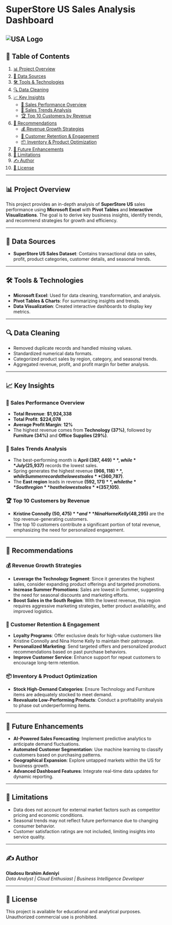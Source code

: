 # SuperStore US Sales Analysis Dashboard 
![USA Logo](https://upload.wikimedia.org/wikipedia/en/a/a4/Flag_of_the_United_States.svg)
---

## 📜 Table of Contents  
1. [📊 Project Overview](#-project-overview)  
2. [📂 Data Sources](#-data-sources)  
3. [🛠 Tools & Technologies](#-tools--technologies)  
4. [🔍 Data Cleaning](#-data-cleaning)  
5. [📈 Key Insights](#-key-insights)  
   - [🛒 Sales Performance Overview](#-sales-performance-overview)  
   - [📅 Sales Trends Analysis](#-sales-trends-analysis)  
   - [🏆 Top 10 Customers by Revenue](#-top-10-customers-by-revenue)  
6. [🎯 Recommendations](#-recommendations)  
   - [💰 Revenue Growth Strategies](#-revenue-growth-strategies)  
   - [📢 Customer Retention & Engagement](#-customer-retention--engagement)  
   - [📦 Inventory & Product Optimization](#-inventory--product-optimization)  
7. [🚀 Future Enhancements](#-future-enhancements)  
8. [📜 Limitations](#-limitations)  
9. [✍️ Author](#-author)  
10. [📌 License](#-license)  

---
## 📊 Project Overview  
This project provides an in-depth analysis of **SuperStore US** sales performance using **Microsoft Excel** with **Pivot Tables** and **Interactive Visualizations**. The goal is to derive key business insights, identify trends, and recommend strategies for growth and efficiency.  

---

## 📂 Data Sources  
- **SuperStore US Sales Dataset**: Contains transactional data on sales, profit, product categories, customer details, and seasonal trends.

---

## 🛠 Tools & Technologies  
- **Microsoft Excel**: Used for data cleaning, transformation, and analysis.
- **Pivot Tables & Charts**: For summarizing insights and trends.
- **Data Visualization**: Created interactive dashboards to display key metrics.

---

## 🔍 Data Cleaning  
- Removed duplicate records and handled missing values.
- Standardized numerical data formats.
- Categorized product sales by region, category, and seasonal trends.
- Aggregated revenue, profit, and profit margin for better analysis.

---

## 📈 Key Insights  

### 🛒 Sales Performance Overview  
- **Total Revenue**: **$1,924,338**
- **Total Profit**: **$224,078**
- **Average Profit Margin**: **12%**
- The highest revenue comes from **Technology (37%)**, followed by **Furniture (34%)** and **Office Supplies (29%)**.

### 📅 Sales Trends Analysis  
- The best-performing month is **April ($387,449)**, while **July ($25,937)** records the lowest sales.
- Spring generates the highest revenue **($966,118)**, while Summer records the lowest sales **($360,787)**.
- The **East region** leads in revenue **($592,171)**, while the **South region** has the lowest sales **($357,105)**.

### 🏆 Top 10 Customers by Revenue  
- **Kristine Connolly ($50,475)** and **Nina Horne Kelly ($48,295)** are the top revenue-generating customers.
- The top 10 customers contribute a significant portion of total revenue, emphasizing the need for personalized engagement.

---

## 🎯 Recommendations  

### 💰 Revenue Growth Strategies  
- **Leverage the Technology Segment**: Since it generates the highest sales, consider expanding product offerings and targeted promotions.
- **Increase Summer Promotions**: Sales are lowest in Summer, suggesting the need for seasonal discounts and marketing efforts.
- **Boost Sales in the South Region**: With the lowest revenue, this region requires aggressive marketing strategies, better product availability, and improved logistics.

### 📢 Customer Retention & Engagement  
- **Loyalty Programs**: Offer exclusive deals for high-value customers like Kristine Connolly and Nina Horne Kelly to maintain their patronage.
- **Personalized Marketing**: Send targeted offers and personalized product recommendations based on past purchase behaviors.
- **Improve Customer Service**: Enhance support for repeat customers to encourage long-term retention.

### 📦 Inventory & Product Optimization  
- **Stock High-Demand Categories**: Ensure Technology and Furniture items are adequately stocked to meet demand.
- **Reevaluate Low-Performing Products**: Conduct a profitability analysis to phase out underperforming items.

---

## 🚀 Future Enhancements  
- **AI-Powered Sales Forecasting**: Implement predictive analytics to anticipate demand fluctuations.
- **Automated Customer Segmentation**: Use machine learning to classify customers based on purchasing patterns.
- **Geographical Expansion**: Explore untapped markets within the US for business growth.
- **Advanced Dashboard Features**: Integrate real-time data updates for dynamic reporting.

---

## 📜 Limitations  
- Data does not account for external market factors such as competitor pricing and economic conditions.
- Seasonal trends may not reflect future performance due to changing consumer behavior.
- Customer satisfaction ratings are not included, limiting insights into service quality.

---

## ✍️ Author  
**Oladosu Ibrahim Adeniyi**  
_Data Analyst | Cloud Enthusiast | Business Intelligence Developer_

---

## 📌 License  
This project is available for educational and analytical purposes. Unauthorized commercial use is prohibited.


